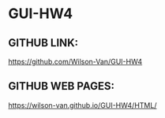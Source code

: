 # GUI-HW4

## GITHUB LINK:

https://github.com/Wilson-Van/GUI-HW4

## GITHUB WEB PAGES:

https://wilson-van.github.io/GUI-HW4/HTML/